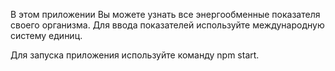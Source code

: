 В этом приложении Вы можете узнать все энергообменные показателя своего организма. Для ввода показателей используйте международную систему единиц.

Для запуска приложения используйте команду npm start.